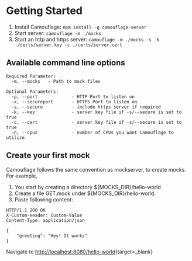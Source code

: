 # Getting Started

1. Install Camouflage: `npm install -g camouflage-server`
2. Start server: `camouflage -m ./mocks`
3. Start an http and https server: `camouflage -m ./mocks -s -k ./certs/server.key -c ./certs/server.cert`

## Available command line options

```
Required Parameter:
  -m, --mocks   - Path to mock files

Optional Parameters:
  -p, --port             - HTTP Port to listen on
  -x, --secureport       - HTTPS Port to listen on
  -s, --secure           - include https server if required
  -k, --key              - server.key file if -s/--secure is set to true
  -c, --cert             - server.key file if -s/--secure is set to true
  -n, --cpus             - number of CPUs you want Camouflage to utilize
```

## Create your first mock

Camouflage follows the same convention as mockserver, to create mocks. For example,

1. You start by creating a directory ${MOCKS_DIR}/hello-world
2. Create a file GET.mock under ${MOCKS_DIR}/hello-world.
3. Paste following content:

```
HTTP/1.1 200 OK
X-Custom-Header: Custom-Value
Content-Type: application/json

{
    "greeting": "Hey! It works"
}
```

Navigate to [http://localhost:8080/hello-world](http://localhost:8080/hello-world){target=\_blank}

